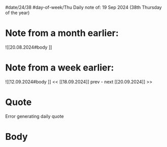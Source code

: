 
#date/24/38
#day-of-week/Thu
Daily note of: 19 Sep 2024 (38th Thursday of the year)

# Note from a month earlier:
![[20.08.2024#body ]]

# Note from a week earlier:
![[12.09.2024#body ]]
 << [[18.09.2024]] prev - next [[20.09.2024]] >>
# Quote

Error generating daily quote
# Body

